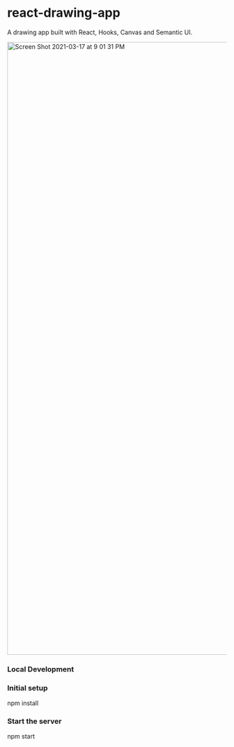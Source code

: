 # react-drawing-app

A drawing app built with React, Hooks, Canvas and Semantic UI.

<img width="1403" alt="Screen Shot 2021-03-17 at 9 01 31 PM" src="https://user-images.githubusercontent.com/20908353/111530804-0973de80-8764-11eb-9ee4-1e052913802c.png">

### Local Development

### Initial setup
npm install

### Start the server
npm start
